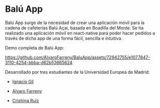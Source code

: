 # Balú App

Balú App surge de la necesidad de crear una aplicación móvil para la cadena de cafeterías Balú Açai, basada en Boadilla del Monte. Se ha realizado una aplicación
móvil en react-native para poder hacer pedidos a través de dicha app de una forma fácil, sencilla e intuitiva.

Demo completa de Balú App:


https://github.com/AlvaroFarreny/BaluApp/assets/72942755/e1077847-3110-4254-bbba-d62b53665624


Desarrollado por tres estudiantes de la Universidad Europea de Madrid:

- [Ignacio Gil](https://github.com/Ignaciogg)

- [Alvaro Farreny](https://github.com/AlvaroFarreny)

- [Crishina Ruiz](https://github.com/crisdmt)
